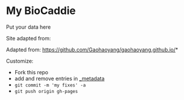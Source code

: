 # My BioCaddie

Put your data here

Site adapted from:

Adapted from: https://github.com/Gaohaoyang/gaohaoyang.github.io/*

Customize:

 * Fork this repo
 * add and remove entries in [_metadata](_metadata)
 * `git commit -m 'my fixes' -a`
 * `git push origin gh-pages`
